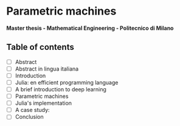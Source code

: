 # Parametric machines #
**Master thesis - Mathematical Engineering - Politecnico di Milano**

## Table of contents

- [ ] Abstract
- [ ] Abstract in lingua italiana
- [ ] Introduction
- [ ] Julia: en efficient programming language
- [ ] A brief introduction to deep learning
- [ ] Parametric machines
- [ ] Julia's implementation
- [ ] A case study: 
- [ ] Conclusion
